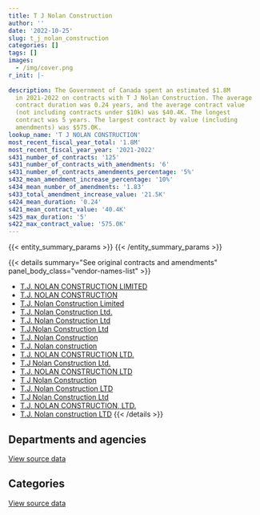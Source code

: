 ```yaml
---
title: T J Nolan Construction
author: ''
date: '2022-10-25'
slug: t_j_nolan_construction
categories: []
tags: []
images:
  - /img/cover.png
r_init: |-
  
description: The Government of Canada spent an estimated $1.8M
  in 2021-2022 on contracts with T J Nolan Construction. The average
  contract duration was 0.24 years, and the average contract value
  (not including contracts under $10k) was $40.4K. The longest
  contract was 5 years. The largest contract by value (including
  amendments) was $575.0K.
lookup_name: 'T J NOLAN CONSTRUCTION'
most_recent_fiscal_year_total: '1.8M'
most_recent_fiscal_year_year: '2021-2022'
s431_number_of_contracts: '125'
s431_number_of_contracts_with_amendments: '6'
s431_number_of_contracts_amendments_percentage: '5%'
s432_mean_amendment_increase_percentage: '10%'
s434_mean_number_of_amendments: '1.83'
s433_total_amendment_increase_value: '21.5K'
s424_mean_duration: '0.24'
s421_mean_contract_value: '40.4K'
s425_max_duration: '5'
s422_max_contract_value: '575.0K'
---
```


<script src="/rmarkdown-libs/htmlwidgets/htmlwidgets.js"></script>
<link href="/rmarkdown-libs/datatables-css/datatables-crosstalk.css" rel="stylesheet" />
<script src="/rmarkdown-libs/datatables-binding/datatables.js"></script>
<script src="/rmarkdown-libs/jquery/jquery-3.6.0.min.js"></script>
<link href="/rmarkdown-libs/dt-core-bootstrap/css/dataTables.bootstrap.min.css" rel="stylesheet" />
<link href="/rmarkdown-libs/dt-core-bootstrap/css/dataTables.bootstrap.extra.css" rel="stylesheet" />
<script src="/rmarkdown-libs/dt-core-bootstrap/js/jquery.dataTables.min.js"></script>
<script src="/rmarkdown-libs/dt-core-bootstrap/js/dataTables.bootstrap.min.js"></script>
<link href="/rmarkdown-libs/crosstalk/css/crosstalk.min.css" rel="stylesheet" />
<script src="/rmarkdown-libs/crosstalk/js/crosstalk.min.js"></script>
<script src="/rmarkdown-libs/htmlwidgets/htmlwidgets.js"></script>
<link href="/rmarkdown-libs/datatables-css/datatables-crosstalk.css" rel="stylesheet" />
<script src="/rmarkdown-libs/datatables-binding/datatables.js"></script>
<script src="/rmarkdown-libs/jquery/jquery-3.6.0.min.js"></script>
<link href="/rmarkdown-libs/dt-core-bootstrap/css/dataTables.bootstrap.min.css" rel="stylesheet" />
<link href="/rmarkdown-libs/dt-core-bootstrap/css/dataTables.bootstrap.extra.css" rel="stylesheet" />
<script src="/rmarkdown-libs/dt-core-bootstrap/js/jquery.dataTables.min.js"></script>
<script src="/rmarkdown-libs/dt-core-bootstrap/js/dataTables.bootstrap.min.js"></script>
<link href="/rmarkdown-libs/crosstalk/css/crosstalk.min.css" rel="stylesheet" />
<script src="/rmarkdown-libs/crosstalk/js/crosstalk.min.js"></script>

{{< entity_summary_params >}}
{{< /entity_summary_params >}}

{{< details summary="See original contracts and amendments" panel_body_class="vendor-names-list" >}}
- [T.J. NOLAN CONSTRUCTION LIMITED](https://search.open.canada.ca/en/ct/?sort=contract_value_f%20desc&page=1&search_text=%22T.J.%20NOLAN%20CONSTRUCTION%20LIMITED%22)
- [T.J. NOLAN CONSTRUCTION](https://search.open.canada.ca/en/ct/?sort=contract_value_f%20desc&page=1&search_text=%22T.J.%20NOLAN%20CONSTRUCTION%22)
- [T.J. Nolan Construction Limited](https://search.open.canada.ca/en/ct/?sort=contract_value_f%20desc&page=1&search_text=%22T.J.%20Nolan%20Construction%20Limited%22)
- [T.J. Nolan Construction Ltd.](https://search.open.canada.ca/en/ct/?sort=contract_value_f%20desc&page=1&search_text=%22T.J.%20Nolan%20Construction%20Ltd.%22)
- [T.J. Nolan Construction Ltd](https://search.open.canada.ca/en/ct/?sort=contract_value_f%20desc&page=1&search_text=%22T.J.%20Nolan%20Construction%20Ltd%22)
- [T.J.Nolan Construction Ltd](https://search.open.canada.ca/en/ct/?sort=contract_value_f%20desc&page=1&search_text=%22T.J.Nolan%20Construction%20Ltd%22)
- [T.J. Nolan Construction](https://search.open.canada.ca/en/ct/?sort=contract_value_f%20desc&page=1&search_text=%22T.J.%20Nolan%20Construction%22)
- [T.J. Nolan construction](https://search.open.canada.ca/en/ct/?sort=contract_value_f%20desc&page=1&search_text=%22T.J.%20Nolan%20construction%22)
- [T.J. NOLAN CONSTRUCTION LTD.](https://search.open.canada.ca/en/ct/?sort=contract_value_f%20desc&page=1&search_text=%22T.J.%20NOLAN%20CONSTRUCTION%20LTD.%22)
- [T.J Nolan Construction Ltd.](https://search.open.canada.ca/en/ct/?sort=contract_value_f%20desc&page=1&search_text=%22T.J%20Nolan%20Construction%20Ltd.%22)
- [T.J. NOLAN CONSTRUCTION LTD](https://search.open.canada.ca/en/ct/?sort=contract_value_f%20desc&page=1&search_text=%22T.J.%20NOLAN%20CONSTRUCTION%20LTD%22)
- [T J Nolan Construction](https://search.open.canada.ca/en/ct/?sort=contract_value_f%20desc&page=1&search_text=%22T%20J%20Nolan%20Construction%22)
- [T.J. Nolan Construction LTD](https://search.open.canada.ca/en/ct/?sort=contract_value_f%20desc&page=1&search_text=%22T.J.%20Nolan%20Construction%20LTD%22)
- [T.J Nolan Construction Ltd](https://search.open.canada.ca/en/ct/?sort=contract_value_f%20desc&page=1&search_text=%22T.J%20Nolan%20Construction%20Ltd%22)
- [T.J. NOLAN CONSTRUCTION, LTD.](https://search.open.canada.ca/en/ct/?sort=contract_value_f%20desc&page=1&search_text=%22T.J.%20NOLAN%20CONSTRUCTION%2c%20LTD.%22)
- [T.J. Nolan construction LTD](https://search.open.canada.ca/en/ct/?sort=contract_value_f%20desc&page=1&search_text=%22T.J.%20Nolan%20construction%20LTD%22)
{{< /details >}}

## Departments and agencies

<div id="htmlwidget-1" style="width:100%;height:auto;" class="datatables html-widget"></div>
<script type="application/json" data-for="htmlwidget-1">{"x":{"style":"bootstrap","filter":"none","vertical":false,"data":[["<a href=\"/departments/dnd-mdn/\">National Defence<\/a>"],[341546.27],[397927.45],[1200538.2],[1832922.81]],"container":"<table class=\"table table-striped table-hover row-border order-column display\">\n  <thead>\n    <tr>\n      <th>Department<\/th>\n      <th>2018-2019<\/th>\n      <th>2019-2020<\/th>\n      <th>2020-2021<\/th>\n      <th>2021-2022<\/th>\n    <\/tr>\n  <\/thead>\n<\/table>","options":{"order":[[4,"desc"]],"pageLength":10,"autoWidth":true,"columnDefs":[{"targets":1,"render":"function(data, type, row, meta) {\n    return type !== 'display' ? data : DTWidget.formatCurrency(data, \"$\", 2, 3, \",\", \".\", true, null);\n  }"},{"targets":2,"render":"function(data, type, row, meta) {\n    return type !== 'display' ? data : DTWidget.formatCurrency(data, \"$\", 2, 3, \",\", \".\", true, null);\n  }"},{"targets":3,"render":"function(data, type, row, meta) {\n    return type !== 'display' ? data : DTWidget.formatCurrency(data, \"$\", 2, 3, \",\", \".\", true, null);\n  }"},{"targets":4,"render":"function(data, type, row, meta) {\n    return type !== 'display' ? data : DTWidget.formatCurrency(data, \"$\", 2, 3, \",\", \".\", true, null);\n  }"},{"width":"16%","targets":[1,2,3,4]},{"className":"dt-right","targets":[1,2,3,4]}],"orderClasses":false}},"evals":["options.columnDefs.0.render","options.columnDefs.1.render","options.columnDefs.2.render","options.columnDefs.3.render"],"jsHooks":[]}</script>
<p class="text-right">
<a href="https://github.com/GoC-Spending/contracts-data/tree/main/data/out/vendors/t_j_nolan_construction/summary_by_fiscal_year_by_department.csv" class="source-data-link btn btn-link">View source data</a>
</p>

## Categories

<div id="htmlwidget-2" style="width:100%;height:auto;" class="datatables html-widget"></div>
<script type="application/json" data-for="htmlwidget-2">{"x":{"style":"bootstrap","filter":"none","vertical":false,"data":[["<a href=\"/categories/facilities_and_construction/\">Facilities and construction<\/a>","<a href=\"/categories/defence/\">Defence<\/a>"],[328562.88,12983.39],[281393.3,116534.15],[1200538.2,null],[1832922.81,null]],"container":"<table class=\"table table-striped table-hover row-border order-column display\">\n  <thead>\n    <tr>\n      <th>Category<\/th>\n      <th>2018-2019<\/th>\n      <th>2019-2020<\/th>\n      <th>2020-2021<\/th>\n      <th>2021-2022<\/th>\n    <\/tr>\n  <\/thead>\n<\/table>","options":{"order":[[4,"desc"]],"dom":"t","pageLength":30,"autoWidth":true,"columnDefs":[{"targets":1,"render":"function(data, type, row, meta) {\n    return type !== 'display' ? data : DTWidget.formatCurrency(data, \"$\", 2, 3, \",\", \".\", true, null);\n  }"},{"targets":2,"render":"function(data, type, row, meta) {\n    return type !== 'display' ? data : DTWidget.formatCurrency(data, \"$\", 2, 3, \",\", \".\", true, null);\n  }"},{"targets":3,"render":"function(data, type, row, meta) {\n    return type !== 'display' ? data : DTWidget.formatCurrency(data, \"$\", 2, 3, \",\", \".\", true, null);\n  }"},{"targets":4,"render":"function(data, type, row, meta) {\n    return type !== 'display' ? data : DTWidget.formatCurrency(data, \"$\", 2, 3, \",\", \".\", true, null);\n  }"},{"width":"16%","targets":[1,2,3,4]},{"className":"dt-right","targets":[1,2,3,4]}],"orderClasses":false,"lengthMenu":[10,25,30,50,100]}},"evals":["options.columnDefs.0.render","options.columnDefs.1.render","options.columnDefs.2.render","options.columnDefs.3.render"],"jsHooks":[]}</script>
<p class="text-right">
<a href="https://github.com/GoC-Spending/contracts-data/tree/main/data/out/vendors/t_j_nolan_construction/summary_by_fiscal_year_by_category.csv" class="source-data-link btn btn-link">View source data</a>
</p>
